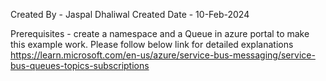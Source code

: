 Created By - Jaspal Dhaliwal
Created Date - 10-Feb-2024

Prerequisites - create a namespace and a Queue in azure portal to make this example work. 
Please follow below link for detailed explanations
https://learn.microsoft.com/en-us/azure/service-bus-messaging/service-bus-queues-topics-subscriptions
